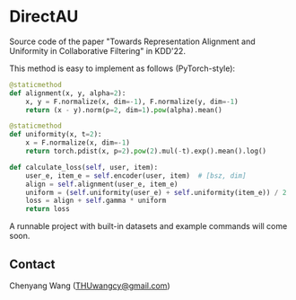 # DirectAU

Source code of the paper "Towards Representation Alignment and Uniformity in Collaborative Filtering" in KDD'22.

This method is easy to implement as follows (PyTorch-style):

```python
@staticmethod
def alignment(x, y, alpha=2):
    x, y = F.normalize(x, dim=-1), F.normalize(y, dim=-1)
    return (x - y).norm(p=2, dim=1).pow(alpha).mean()

@staticmethod
def uniformity(x, t=2):
    x = F.normalize(x, dim=-1)
    return torch.pdist(x, p=2).pow(2).mul(-t).exp().mean().log()

def calculate_loss(self, user, item):
    user_e, item_e = self.encoder(user, item)  # [bsz, dim]
    align = self.alignment(user_e, item_e)
    uniform = (self.uniformity(user_e) + self.uniformity(item_e)) / 2
    loss = align + self.gamma * uniform
    return loss
```

A runnable project with built-in datasets and example commands will come soon.



## Contact

Chenyang Wang ([THUwangcy@gmail.com](mailto:THUwangcy@gmail.com))

